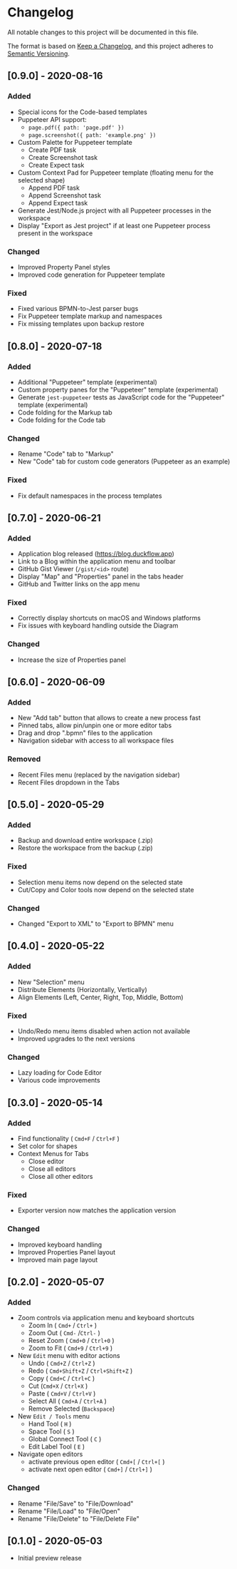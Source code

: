 # Changelog

All notable changes to this project will be documented in this file.

The format is based on [Keep a Changelog](https://keepachangelog.com/en/1.0.0/),
and this project adheres to [Semantic Versioning](https://semver.org/spec/v2.0.0.html).

## [0.9.0] - 2020-08-16

### Added

- Special icons for the Code-based templates
- Puppeteer API support:
  - `page.pdf({ path: 'page.pdf' })`
  - `page.screenshot({ path: 'example.png' })`
- Custom Palette for Puppeteer template
  - Create PDF task
  - Create Screenshot task
  - Create Expect task
- Custom Context Pad for Puppeteer template (floating menu for the selected shape)
  - Append PDF task
  - Append Screenshot task
  - Append Expect task
- Generate Jest/Node.js project with all Puppeteer processes in the workspace
- Display "Export as Jest project" if at least one Puppeteer process present in the workspace

### Changed

- Improved Property Panel styles
- Improved code generation for Puppeteer template

### Fixed

- Fixed various BPMN-to-Jest parser bugs
- Fix Puppeteer template markup and namespaces
- Fix missing templates upon backup restore

## [0.8.0] - 2020-07-18

### Added

- Additional "Puppeteer" template (experimental)
- Custom property panes for the "Puppeteer" template (experimental)
- Generate `jest-puppeteer` tests as JavaScript code for the "Puppeteer" template (experimental)
- Code folding for the Markup tab
- Code folding for the Code tab

### Changed

- Rename "Code" tab to "Markup"
- New "Code" tab for custom code generators (Puppeteer as an example)

### Fixed

- Fix default namespaces in the process templates

## [0.7.0] - 2020-06-21

### Added

- Application blog released (<https://blog.duckflow.app>)
- Link to a Blog within the application menu and toolbar
- GitHub Gist Viewer (`/gist/<id>` route)
- Display "Map" and "Properties" panel in the tabs header
- GitHub and Twitter links on the app menu

### Fixed

- Correctly display shortcuts on macOS and Windows platforms
- Fix issues with keyboard handling outside the Diagram

### Changed

- Increase the size of Properties panel

## [0.6.0] - 2020-06-09

### Added

- New "Add tab" button that allows to create a new process fast
- Pinned tabs, allow pin/unpin one or more editor tabs
- Drag and drop ".bpmn" files to the application
- Navigation sidebar with access to all workspace files

### Removed

- Recent Files menu (replaced by the navigation sidebar)
- Recent Files dropdown in the Tabs

## [0.5.0] - 2020-05-29

### Added

- Backup and download entire workspace (.zip)
- Restore the workspace from the backup (.zip)

### Fixed

- Selection menu items now depend on the selected state
- Cut/Copy and Color tools now depend on the selected state

### Changed

- Changed "Export to XML" to "Export to BPMN" menu

## [0.4.0] - 2020-05-22

### Added

- New "Selection" menu
- Distribute Elements (Horizontally, Vertically)
- Align Elements (Left, Center, Right, Top, Middle, Bottom)

### Fixed

- Undo/Redo menu items disabled when action not available
- Improved upgrades to the next versions

### Changed

- Lazy loading for Code Editor
- Various code improvements

## [0.3.0] - 2020-05-14

### Added

- Find functionality ( `Cmd+F` / `Ctrl+F` )
- Set color for shapes
- Context Menus for Tabs
  - Close editor
  - Close all editors
  - Close all other editors

### Fixed

- Exporter version now matches the application version

### Changed

- Improved keyboard handling
- Improved Properties Panel layout
- Improved main page layout

## [0.2.0] - 2020-05-07

### Added

- Zoom controls via application menu and keyboard shortcuts
  - Zoom In ( `Cmd+` / `Ctrl+` )
  - Zoom Out ( `Cmd-` /`Ctrl-` )
  - Reset Zoom ( `Cmd+0` / `Ctrl+0` )
  - Zoom to Fit ( `Cmd+9` / `Ctrl+9` )
- New `Edit` menu with editor actions
  - Undo ( `Cmd+Z` / `Ctrl+Z` )
  - Redo ( `Cmd+Shift+Z` / `Ctrl+Shift+Z` )
  - Copy ( `Cmd+C` / `Ctrl+C` )
  - Cut (`Cmd+X` / `Ctrl+X` )
  - Paste ( `Cmd+V` / `Ctrl+V` )
  - Select All ( `Cmd+A` / `Ctrl+A` )
  - Remove Selected (`Backspace`)
- New `Edit / Tools` menu
  - Hand Tool ( `H` )
  - Space Tool ( `S` )
  - Global Connect Tool ( `C` )
  - Edit Label Tool ( `E` )
- Navigate open editors
  - activate previous open editor ( `Cmd+[` / `Ctrl+[` )
  - activate next open editor ( `Cmd+]` / `Ctrl+]` )

### Changed

- Rename "File/Save" to "File/Download"
- Rename "File/Load" to "File/Open"
- Rename "File/Delete" to "File/Delete File"

## [0.1.0] - 2020-05-03

- Initial preview release
